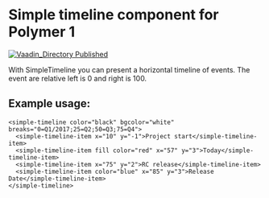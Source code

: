 # Simple timeline component for Polymer 1

[![Vaadin_Directory Published](https://img.shields.io/badge/Vaadin_Directory-Published-blue.svg)](https://vaadin.com/directory/simple-timeline)

With SimpleTimeline you can present a horizontal timeline of events. The event are relative left is 0 and right is 100.  

## Example usage:
```
<simple-timeline color="black" bgcolor="white" breaks="0=Q1/2017;25=Q2;50=Q3;75=Q4">
  <simple-timeline-item x="10" y="-1">Project start</simple-timeline-item>
  <simple-timeline-item fill color="red" x="57" y="3">Today</simple-timeline-item>
  <simple-timeline-item x="75" y="2">RC release</simple-timeline-item>
  <simple-timeline-item color="blue" x="85" y="3">Release Date</simple-timeline-item>
</simple-timeline>
```


